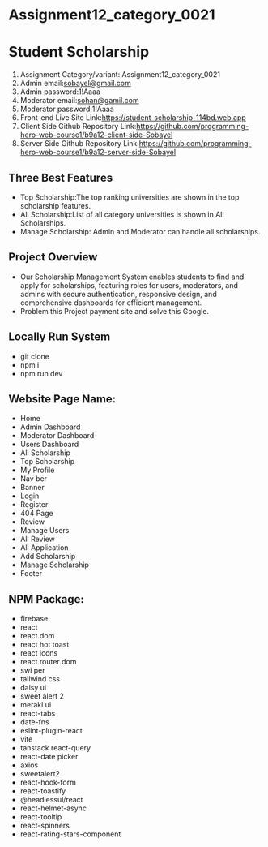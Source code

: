 # Assignment12_category_0021

# Student Scholarship

1. Assignment Category/variant: Assignment12_category_0021
2. Admin email:sobayel@gmail.com
3. Admin password:1!Aaaa
4. Moderator email:sohan@gamil.com
5. Moderator password:1!Aaaa
6. Front-end Live Site Link:https://student-scholarship-114bd.web.app
7. Client Side Github Repository Link:https://github.com/programming-hero-web-course1/b9a12-client-side-Sobayel
8. Server Side Github Repository Link:https://github.com/programming-hero-web-course1/b9a12-server-side-Sobayel

## Three Best Features
- Top Scholarship:The top ranking universities are shown in the top scholarship features.
- All Scholarship:List of all category universities is shown in All Scholarships.
- Manage Scholarship: Admin and Moderator can handle all scholarships.
## Project Overview
- Our Scholarship Management System enables students to find and apply for scholarships, featuring roles for users, moderators, and admins with secure authentication, responsive design, and comprehensive dashboards for efficient management.
- Problem this Project payment site and solve this Google.

## Locally Run System
- git clone
- npm i
- npm run dev

## Website Page Name:
- Home
- Admin Dashboard
- Moderator Dashboard
- Users Dashboard
- All Scholarship
- Top Scholarship
- My Profile
- Nav ber 
- Banner
- Login
- Register
- 404 Page
- Review
- Manage Users
- All Review
- All Application
- Add Scholarship
- Manage Scholarship
- Footer


## NPM Package:
- firebase
- react
- react dom
- react hot toast
- react icons
- react router dom
- swi per
- tailwind css
- daisy ui
- sweet alert 2
- meraki ui
- react-tabs
- date-fns
- eslint-plugin-react
- vite
- tanstack react-query
- react-date picker
- axios
- sweetalert2
- react-hook-form
- react-toastify
- @headlessui/react
- react-helmet-async
- react-tooltip
- react-spinners
- react-rating-stars-component


